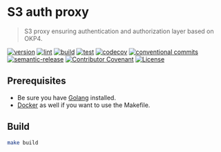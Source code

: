 # S3 auth proxy

> S3 proxy ensuring authentication and authorization layer based on OKP4.

[![version](https://img.shields.io/github/v/release/okp4/s3-auth-proxy?style=for-the-badge&logo=github)](https://github.com/okp4/s3-auth-proxy/releases)
[![lint](https://img.shields.io/github/actions/workflow/status/okp4/s3-auth-proxy/lint.yml?branch=main&label=lint&style=for-the-badge&logo=github)](https://github.com/okp4/s3-auth-proxy/actions/workflows/lint.yml)
[![build](https://img.shields.io/github/actions/workflow/status/okp4/s3-auth-proxy/build.yml?branch=main&label=build&style=for-the-badge&logo=github)](https://github.com/okp4/s3-auth-proxy/actions/workflows/build.yml)
[![test](https://img.shields.io/github/actions/workflow/status/okp4/s3-auth-proxy/test.yml?branch=main&label=test&style=for-the-badge&logo=github)](https://github.com/okp4/s3-auth-proxy/actions/workflows/test.yml)
[![codecov](https://img.shields.io/codecov/c/github/okp4/s3-auth-proxy?style=for-the-badge&token=6NL9ICGZQS&logo=codecov)](https://codecov.io/gh/okp4/s3-auth-proxy)
[![conventional commits](https://img.shields.io/badge/Conventional%20Commits-1.0.0-yellow.svg?style=for-the-badge&logo=conventionalcommits)](https://conventionalcommits.org)
[![semantic-release](https://img.shields.io/badge/%20%20%F0%9F%93%A6%F0%9F%9A%80-semantic--release-e10079.svg?style=for-the-badge)](https://github.com/semantic-release/semantic-release)
[![Contributor Covenant](https://img.shields.io/badge/Contributor%20Covenant-2.1-4baaaa.svg?style=for-the-badge)](https://github.com/okp4/.github/blob/main/CODE_OF_CONDUCT.md)
[![License](https://img.shields.io/badge/License-BSD_3--Clause-blue.svg?style=for-the-badge)](https://opensource.org/licenses/BSD-3-Clause)

## Prerequisites

- Be sure you have [Golang](https://go.dev/doc/install) installed.
- [Docker](https://docs.docker.com/engine/install/) as well if you want to use the Makefile.

## Build

```sh
make build
```
